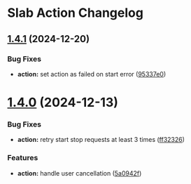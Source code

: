 # Slab Action Changelog

## [1.4.1](https://github.com/zama-ai/slab-github-runner/compare/v1.4.0...v1.4.1) (2024-12-20)


### Bug Fixes

* **action:** set action as failed on start error ([95337e0](https://github.com/zama-ai/slab-github-runner/commit/95337e06e8537240757a8ac1eae469cfba00d1c7))

# [1.4.0](https://github.com/zama-ai/slab-github-runner/compare/v1.3.0...v1.4.0) (2024-12-13)

### Bug Fixes

- **action:** retry start stop requests at least 3 times
  ([ff32326](https://github.com/zama-ai/slab-github-runner/commit/ff3232614ca263aa0ea615566201b59758518b2d))

### Features

- **action:** handle user cancellation
  ([5a0942f](https://github.com/zama-ai/slab-github-runner/commit/5a0942f4fed651ed35b755ae9395c6297ce564b0))
